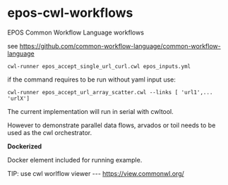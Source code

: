 # epos-cwl-workflows
EPOS Common Workflow Language workflows

see
https://github.com/common-workflow-language/common-workflow-language
```
cwl-runner epos_accept_single_url_curl.cwl epos_inputs.yml
```
if the command requires to be run without yaml input use:
```
cwl-runner epos_accept_url_array_scatter.cwl --links [ 'url1',... 'urlX']
```
The current implementation will run in serial with cwltool.

However to demonstrate parallel data flows, arvados or toil needs to be used as the cwl orchestrator.

**Dockerized**

Docker element included for running example.


TIP: use cwl worlflow viewer ---
https://view.commonwl.org/

